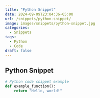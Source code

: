 ```yaml
---
title: "Python Snippet"
date: 2024-09-09T23:04:36-05:00
url: /snippets/python-snippet/
image: images/snippets/python-snippet.jpg
categories:
  - Snippets
tags:
  - Python
  - Code
draft: false
---
```


## Python Snippet

```python
# Python code snippet example
def example_function():
    return "Hello, world!"
```

<!--more-->

